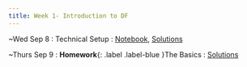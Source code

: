 ```yaml
---
title: Week 1- Introduction to DF
---
```


~Wed Sep 8
: Technical Setup
  : [Notebook](#), [Solutions](#)

~Thurs Sep 9
: **Homework**{: .label .label-blue }The Basics
  : [Solutions](#)



<!-- 
Sep 30
: [Variables & Objects](#)
  : [1.2](#), [2.1](#)

Oct 1
: **Lab**{: .label .label-purple } [Intro to Java](#)

Oct 2
: [Tracing, IntLists, & Recursion](#)
  : [2.1](#)
: **HW 1 due**{: .label .label-red } -->
